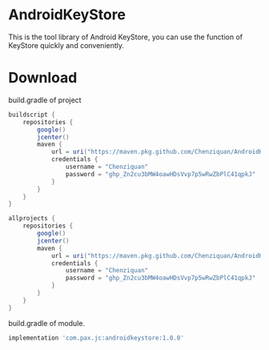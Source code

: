 # AndroidKeyStore

This is the tool library of Android KeyStore, you can use the function of KeyStore quickly and conveniently.

# Download

build.gradle of project

```groovy
buildscript {
    repositories {
        google()
        jcenter()
        maven {
            url = uri("https://maven.pkg.github.com/Chenziquan/AndroidKeyStore")
            credentials {
                username = "Chenziquan"
                password = "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"
            }
        }
    }
}

allprojects {
    repositories {
        google()
        jcenter()
        maven {
            url = uri("https://maven.pkg.github.com/Chenziquan/AndroidKeyStore")
            credentials {
                username = "Chenziquan"
                password = "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"
            }
        }
    }
}
```

build.gradle of module.

```groovy
implementation 'com.pax.jc:androidkeystore:1.0.0'
```